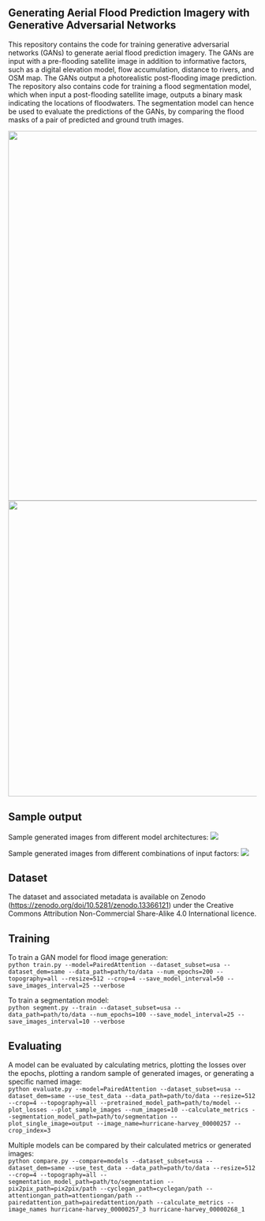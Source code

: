 ## Generating Aerial Flood Prediction Imagery with Generative Adversarial Networks

This repository contains the code for training generative adversarial networks (GANs) to generate aerial flood prediction imagery. The GANs are input with a pre-flooding satellite image in addition to informative factors, such as a digital elevation model, flow accumulation, distance to rivers, and OSM map. The GANs output a photorealistic post-flooding image prediction. The repository also contains code for training a flood segmentation model, which when input a post-flooding satellite image, outputs a binary mask indicating the locations of floodwaters. The segmentation model can hence be used to evaluate the predictions of the GANs, by comparing the flood masks of a pair of predicted and ground truth images.

<p align="center">
<img src="https://github.com/user-attachments/assets/e01d782d-c269-47e7-9a0a-5c1dc3d77eb7" width="750">
<img src="https://github.com/user-attachments/assets/59834fb7-1577-46fc-a506-774519f00b1b" width="600">
</p>

## Sample output

Sample generated images from different model architectures:
<img src="https://github.com/user-attachments/assets/92468c4f-fb1c-46f1-b0aa-885dda3ed837">

Sample generated images from different combinations of input factors:
<img src="https://github.com/user-attachments/assets/bbb39027-dfdf-4f95-952f-a90149a6f041">

## Dataset

The dataset and associated metadata is available on Zenodo (https://zenodo.org/doi/10.5281/zenodo.13366121) under the Creative Commons Attribution Non-Commercial Share-Alike 4.0 International licence. 

## Training

To train a GAN model for flood image generation:   
``python train.py --model=PairedAttention --dataset_subset=usa --dataset_dem=same --data_path=path/to/data --num_epochs=200 --topography=all --resize=512 --crop=4 --save_model_interval=50 --save_images_interval=25 --verbose``

To train a segmentation model:  
``python segment.py --train --dataset_subset=usa --data_path=path/to/data --num_epochs=100 --save_model_interval=25 --save_images_interval=10 --verbose``

## Evaluating

A model can be evaluated by calculating metrics, plotting the losses over the epochs, plotting a random sample of generated images, or generating a specific named image:  
``python evaluate.py --model=PairedAttention --dataset_subset=usa --dataset_dem=same --use_test_data --data_path=path/to/data --resize=512 --crop=4 --topography=all --pretrained_model_path=path/to/model --plot_losses --plot_sample_images --num_images=10 --calculate_metrics --segmentation_model_path=path/to/segmentation --plot_single_image=output --image_name=hurricane-harvey_00000257 --crop_index=3``

Multiple models can be compared by their calculated metrics or generated images:  
``python compare.py --compare=models --dataset_subset=usa --dataset_dem=same --use_test_data --data_path=path/to/data --resize=512 --crop=4 --topography=all --segmentation_model_path=path/to/segmentation --pix2pix_path=pix2pix/path --cyclegan_path=cyclegan/path --attentiongan_path=attentiongan/path --pairedattention_path=pairedattention/path --calculate_metrics --image_names hurricane-harvey_00000257_3 hurricane-harvey_00000268_1``
